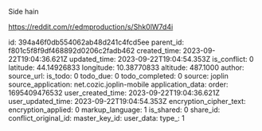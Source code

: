 Side hain

https://reddit.com/r/edmproduction/s/Shk0lW7d4i

id: 394a46f0db554062ab48d241c4fcd5ee
parent_id: f801c5f8f9df468892d0206c2fadb462
created_time: 2023-09-22T19:04:36.621Z
updated_time: 2023-09-22T19:04:54.353Z
is_conflict: 0
latitude: 44.14926833
longitude: 10.38770833
altitude: 487.1000
author: 
source_url: 
is_todo: 0
todo_due: 0
todo_completed: 0
source: joplin
source_application: net.cozic.joplin-mobile
application_data: 
order: 1695409476532
user_created_time: 2023-09-22T19:04:36.621Z
user_updated_time: 2023-09-22T19:04:54.353Z
encryption_cipher_text: 
encryption_applied: 0
markup_language: 1
is_shared: 0
share_id: 
conflict_original_id: 
master_key_id: 
user_data: 
type_: 1